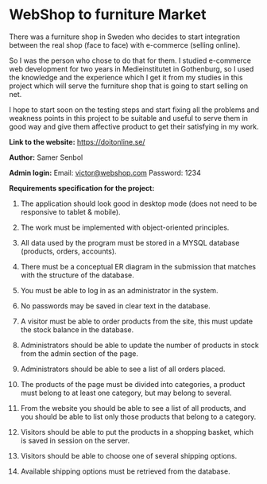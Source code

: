 # WebShop to furniture Market

There was a furniture shop in Sweden who decides to start integration
between the real shop (face to face) with e-commerce (selling online).

So I was the person who chose to do that for them. 
I studied e-commerce web development for two years in Medieinstitutet in Gothenburg, 
so I used the knowledge and the experience which I get it from my studies in this project
which will serve the furniture shop that is going to start selling on net.

I hope to start soon on the testing steps and start fixing all the problems
and weakness points in this project to be suitable and useful to serve them
in good way and give them affective product to get their satisfying in my
work.

**Link to the website:**
https://doitonline.se/

**Author:** 
Samer Senbol

**Admin login:**
Email: victor@webshop.com
Password: 1234

**Requirements specification for the project:**

1. The application should look good in desktop mode (does not need to be
responsive to tablet &
mobile).

2. The work must be implemented with object-oriented principles.

3. All data used by the program must be stored in a MYSQL database (products,
orders, accounts).

4. There must be a conceptual ER diagram in the submission that matches
with the structure of the database.

5. You must be able to log in as an administrator in the system.

6. No passwords may be saved in clear text in the database.

7. A visitor must be able to order products from the site, this must update the
stock balance in the database.

8. Administrators should be able to update the number of products in stock from
the admin section of the page.

9. Administrators should be able to see a list of all orders placed.

10. The products of the page must be divided into categories, a product must
belong to at least one category, but may belong to several.

11. From the website you should be able to see a list of all products, and you
should be able to list only those products that belong to a category.

12. Visitors should be able to put the products in a shopping basket, which is
saved in session on the server.

13. Visitors should be able to choose one of several shipping options.

14. Available shipping options must be retrieved from the database.